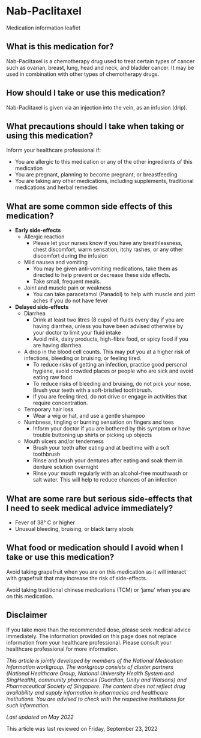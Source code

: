 # Nab-Paclitaxel

Medication information leaflet

What is this medication for?
----------------------------

Nab-Paclitaxel is a chemotherapy drug used to treat certain types of cancer such as ovarian, breast, lung, head and neck, and bladder cancer. It may be used in combination with other types of chemotherapy drugs.

How should I take or use this medication?
-----------------------------------------

Nab-Paclitaxel is given via an injection into the vein, as an infusion (drip).

What precautions should I take when taking or using this medication?
--------------------------------------------------------------------

Inform your healthcare professional if:

* You are allergic to this medication or any of the other ingredients of this medication
* You are pregnant, planning to become pregnant, or breastfeeding
* You are taking any other medications, including supplements, traditional medications and herbal remedies

What are some common side effects of this medication?
-----------------------------------------------------

* **Early side-effects**
  + Allergic reaction
    - Please let your nurses know if you have any breathlessness, chest discomfort, warm sensation, itchy rashes, or any other discomfort during the infusion
  + Mild nausea and vomiting
    - You may be given anti-vomiting medications, take them as directed to help prevent or decrease these side effects.
    - Take small, frequent meals.
  + Joint and muscle pain or weakness
    - You can take paracetamol (Panadol) to help with muscle and joint aches if you do not have fever
* **Delayed side-effects**
  + Diarrhea
    - Drink at least two litres (8 cups) of fluids every day if you are having diarrhea, unless you have been advised otherwise by your doctor to limit your fluid intake
    - Avoid milk, dairy products, high-fibre food, or spicy food if you are having diarrhea.
  + A drop in the blood cell counts. This may put you at a higher risk of infections, bleeding or bruising, or feeling tired.
    - To reduce risks of getting an infection, practise good personal hygiene, avoid crowded places or people who are sick and avoid eating raw food
    - To reduce risks of bleeding and bruising, do not pick your nose. Brush your teeth with a soft-bristled toothbrush.
    - If you are feeling tired, do not drive or engage in activities that require concentration.
  + Temporary hair loss
    - Wear a wig or hat, and use a gentle shampoo
  + Numbness, tingling or burning sensation on fingers and toes
    - Inform your doctor if you are bothered by this symptom or have trouble buttoning up shirts or picking up objects
  + Mouth ulcers and/or tenderness
    - Brush your teeth after eating and at bedtime with a soft toothbrush
    - Rinse and brush your dentures after eating and soak them in denture solution overnight
    - Rinse your mouth regularly with an alcohol-free mouthwash or salt water. This will help to reduce chances of an infection

What are some rare but serious side-effects that I need to seek medical advice immediately?
-------------------------------------------------------------------------------------------

* Fever of 38° C or higher
* Unusual bleeding, bruising, or black tarry stools

What food or medication should I avoid when I take or use this medication?
--------------------------------------------------------------------------

Avoid taking grapefruit when you are on this medication as it will interact with grapefruit that may increase the risk of side-effects.

Avoid taking traditional chinese medications (TCM) or ‘jamu’ when you are on this medication.

Disclaimer
----------

If you take more than the recommended dose, please seek medical advice immediately. The information provided on this page does not replace information from your healthcare professional. Please consult your healthcare professional for more information.

*This article is jointly developed by members of the National Medication Information workgroup. The workgroup consists of cluster partners (National Healthcare Group, National University Health System and SingHealth), community pharmacies (Guardian, Unity and Watsons) and Pharmaceutical Society of Singapore. The content does not reflect drug availability and supply information in pharmacies and healthcare institutions. You are advised to check with the respective institutions for such information.*

*Last updated on May 2022*

This article was last reviewed on
Friday, September 23, 2022